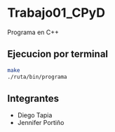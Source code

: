 # Trabajo01_CPyD

Programa en C++ 

## Ejecucion por terminal 

```bash
make
./ruta/bin/programa
```

## Integrantes 

+ Diego Tapia 
+ Jennifer Portiño 